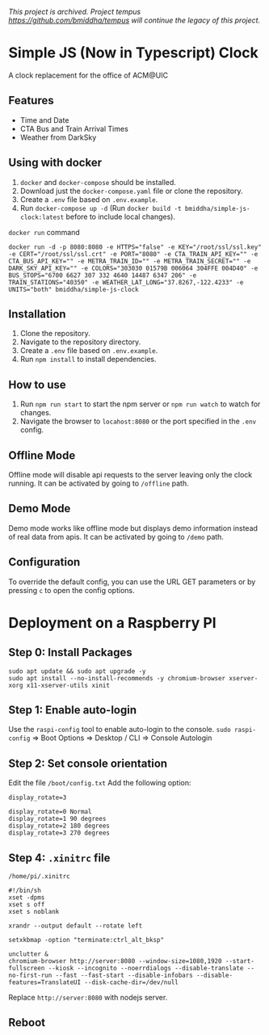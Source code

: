 _This project is archived. Project tempus https://github.com/bmiddha/tempus will continue the legacy of this project._

# Simple JS (Now in Typescript) Clock

A clock replacement for the office of ACM@UIC

## Features

* Time and Date
* CTA Bus and Train Arrival Times
* Weather from DarkSky

## Using with docker

1. `docker` and `docker-compose` should be installed.
2. Download just the `docker-compose.yaml` file or clone the repository.
3. Create a `.env` file based on `.env.example`.
4. Run `docker-compose up -d` (Run `docker build -t bmiddha/simple-js-clock:latest` before to include local changes).

`docker run` command
```
docker run -d -p 8080:8080 -e HTTPS="false" -e KEY="/root/ssl/ssl.key" -e CERT="/root/ssl/ssl.crt" -e PORT="8080" -e CTA_TRAIN_API_KEY="" -e CTA_BUS_API_KEY="" -e METRA_TRAIN_ID="" -e METRA_TRAIN_SECRET="" -e DARK_SKY_API_KEY="" -e COLORS="303030 01579B 006064 304FFE 004D40" -e BUS_STOPS="6700 6627 307 332 4640 14487 6347 206" -e TRAIN_STATIONS="40350" -e WEATHER_LAT_LONG="37.8267,-122.4233" -e UNITS="both" bmiddha/simple-js-clock
 ```

## Installation

1. Clone the repository.
2. Navigate to the repository directory.
3. Create a `.env` file based on `.env.example`.
4. Run `npm install` to install dependencies.

## How to use

1. Run `npm run start` to start the npm server or `npm run watch` to watch for changes.
2. Navigate the browser to `locahost:8080` or the port specified in the `.env` config.

## Offline Mode

Offline mode will disable api requests to the server leaving only the clock running. It can be activated by going to `/offline` path.

## Demo Mode
Demo mode works like offline mode but displays demo information instead of real data from apis. It can be activated by going to `/demo` path.

## Configuration
To override the default config, you can use the URL GET parameters or by pressing `c` to open the config options.

# Deployment on a Raspberry PI

## Step 0: Install Packages
```
sudo apt update && sudo apt upgrade -y
sudo apt install --no-install-recommends -y chromium-browser xserver-xorg x11-xserver-utils xinit
```

## Step 1: Enable auto-login
Use the `raspi-config` tool to enable auto-login to the console.
`sudo raspi-config` => Boot Options => Desktop / CLI => Console Autologin

## Step 2: Set console orientation
Edit the file `/boot/config.txt`
Add the following option:
```
display_rotate=3
```

```
display_rotate=0 Normal
display_rotate=1 90 degrees
display_rotate=2 180 degrees
display_rotate=3 270 degrees
```

## Step 4: `.xinitrc` file

`/home/pi/.xinitrc`
```
#!/bin/sh
xset -dpms
xset s off
xset s noblank

xrandr --output default --rotate left

setxkbmap -option "terminate:ctrl_alt_bksp"

unclutter &
chromium-browser http://server:8080 --window-size=1080,1920 --start-fullscreen --kiosk --incognito --noerrdialogs --disable-translate --no-first-run --fast --fast-start --disable-infobars --disable-features=TranslateUI --disk-cache-dir=/dev/null
```
Replace `http://server:8080` with nodejs server.

## Reboot
